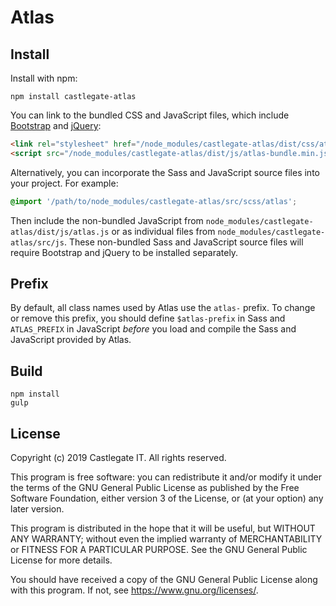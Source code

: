 # Atlas

## Install

Install with npm:

    npm install castlegate-atlas

You can link to the bundled CSS and JavaScript files, which include [Bootstrap](https://getbootstrap.com/) and [jQuery](https://jquery.com/):

~~~ html
<link rel="stylesheet" href="/node_modules/castlegate-atlas/dist/css/atlas-bundle.min.css">
<script src="/node_modules/castlegate-atlas/dist/js/atlas-bundle.min.js"></script>
~~~

Alternatively, you can incorporate the Sass and JavaScript source files into your project. For example:

~~~ scss
@import '/path/to/node_modules/castlegate-atlas/src/scss/atlas';
~~~

Then include the non-bundled JavaScript from `node_modules/castlegate-atlas/dist/js/atlas.js` or as individual files from `node_modules/castlegate-atlas/src/js`. These non-bundled Sass and JavaScript source files will require Bootstrap and jQuery to be installed separately.

## Prefix

By default, all class names used by Atlas use the `atlas-` prefix. To change or remove this prefix, you should define `$atlas-prefix` in Sass and `ATLAS_PREFIX` in JavaScript _before_ you load and compile the Sass and JavaScript provided by Atlas.

## Build

    npm install
    gulp

## License

Copyright (c) 2019 Castlegate IT. All rights reserved.

This program is free software: you can redistribute it and/or modify it under the terms of the GNU General Public License as published by the Free Software Foundation, either version 3 of the License, or (at your option) any later version.

This program is distributed in the hope that it will be useful, but WITHOUT ANY WARRANTY; without even the implied warranty of MERCHANTABILITY or FITNESS FOR A PARTICULAR PURPOSE. See the GNU General Public License for more details.

You should have received a copy of the GNU General Public License along with this program. If not, see <https://www.gnu.org/licenses/>.
